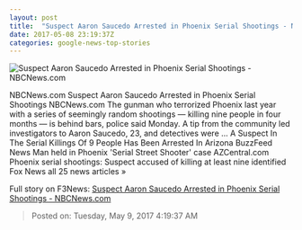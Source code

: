 ```yaml
---
layout: post
title:  "Suspect Aaron Saucedo Arrested in Phoenix Serial Shootings - NBCNews.com"
date: 2017-05-08 23:19:37Z
categories: google-news-top-stories
---
```


![Suspect Aaron Saucedo Arrested in Phoenix Serial Shootings - NBCNews.com](https://media3.s-nbcnews.com/j/newscms/2017_19/1992626/170508-aaron-saucedo-se-633p_61f97ef9cb777d103845ad224f17c368.nbcnews-fp-1200-800.jpg)

NBCNews.com Suspect Aaron Saucedo Arrested in Phoenix Serial Shootings NBCNews.com The gunman who terrorized Phoenix last year with a series of seemingly random shootings — killing nine people in four months — is behind bars, police said Monday. A tip from the community led investigators to Aaron Saucedo, 23, and detectives were ... A Suspect In The Serial Killings Of 9 People Has Been Arrested In Arizona BuzzFeed News Man held in Phoenix 'Serial Street Shooter' case AZCentral.com Phoenix serial shootings: Suspect accused of killing at least nine identified Fox News all 25 news articles »


Full story on F3News: [Suspect Aaron Saucedo Arrested in Phoenix Serial Shootings - NBCNews.com](http://www.f3nws.com/n/HNUUpF)

> Posted on: Tuesday, May 9, 2017 4:19:37 AM
